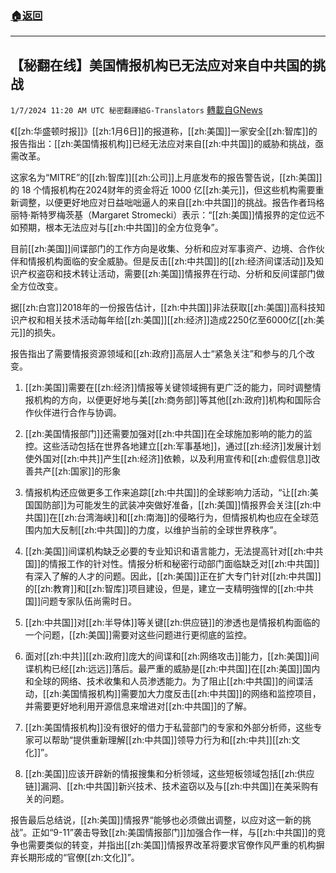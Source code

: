 ###  [:house:返回](README.md)
---


## 【秘翻在线】美国情报机构已无法应对来自中共国的挑战
`1/7/2024 11:20 AM UTC 秘密翻譯組G-Translators` [轉載自GNews](https://gnews.org/articles/2193444)

《[[zh:华盛顿时报]]》[[zh:1月6日]]的报道称，[[zh:美国]]一家安全[[zh:智库]]的报告指出：[[zh:美国情报机构]]已经无法应对来自[[zh:中共国]]的威胁和挑战，亟需改革。

这家名为“MITRE”的[[zh:智库]][[zh:公司]]上月底发布的报告警告说，[[zh:美国]]的 18 个情报机构在2024财年的资金将近 1000 亿[[zh:美元]]，但这些机构需要重新调整，以便更好地应对日益咄咄逼人的来自[[zh:中共国]]的挑战。报告作者玛格丽特·斯特罗梅茨基（Margaret Stromecki）表示：“[[zh:美国]]情报界的定位远不如预期，根本无法应对与[[zh:中共国]]的全方位竞争”。

目前[[zh:美国]]间谍部门的工作方向是收集、分析和应对军事资产、边境、合作伙伴和情报机构面临的安全威胁。但是反击[[zh:中共国]]的[[zh:经济间谍活动]]及知识产权盗窃和技术转让活动，需要[[zh:美国]]情报界在行动、分析和反间谍部门做全方位改变。

据[[zh:白宫]]2018年的一份报告估计，[[zh:中共国]]非法获取[[zh:美国]]高科技知识产权和相关技术活动每年给[[zh:美国]][[zh:经济]]造成2250亿至6000亿[[zh:美元]]的损失。

报告指出了需要情报资源领域和[[zh:政府]]高层人士“紧急关注”和参与的几个改变。

1.  [[zh:美国]]需要在[[zh:经济]]情报等关键领域拥有更广泛的能力，同时调整情报机构的方向，以便更好地与美[[zh:商务部]]等其他[[zh:政府]]机构和国际合作伙伴进行合作与协调。

2.  [[zh:美国情报部门]]还需要加强对[[zh:中共国]]在全球施加影响的能力的监控。这些活动包括在世界各地建立[[zh:军事基地]]，通过[[zh:经济]]发展计划使外国对[[zh:中共]]产生[[zh:经济]]依赖，以及利用宣传和[[zh:虚假信息]]改善共产[[zh:国家]]的形象

3.  情报机构还应做更多工作来追踪[[zh:中共国]]的全球影响力活动，“让[[zh:美国国防部]]为可能发生的武装冲突做好准备，[[zh:美国]]情报界会关注[[zh:中共国]]在[[zh:台湾海峡]]和[[zh:南海]]的侵略行为，但情报机构也应在全球范围内加大反制[[zh:中共国]]的力度，以维护当前的全球世界秩序”。

4.  [[zh:美国]]间谍机构缺乏必要的专业知识和语言能力，无法提高针对[[zh:中共国]]的情报工作的针对性。情报分析和秘密行动部门面临缺乏对[[zh:中共国]]有深入了解的人才的问题。因此，[[zh:美国]]正在扩大专门针对[[zh:中共国]]的[[zh:教育]]和[[zh:智库]]项目建设，但是，建立一支精明強悍的[[zh:中共国]]问题专家队伍尚需时日。

5.  [[zh:中共国]]对[[zh:半导体]]等关键[[zh:供应链]]的渗透也是情报机构面临的一个问题，[[zh:美国]]需要对这些问题进行更彻底的监控。

6.  面对[[zh:中共]][[zh:政府]]庞大的间谍和[[zh:网络攻击]]能力，[[zh:美国]]间谍机构已经[[zh:远远]]落后。最严重的威胁是[[zh:中共国]]在[[zh:美国]]国内和全球的网络、技术收集和人员渗透能力。为了阻止[[zh:中共国]]的间谍活动，[[zh:美国情报机构]]需要加大力度反击[[zh:中共国]]的网络和监控项目，并需要更好地利用开源信息来增进对[[zh:中共国]]的了解。

7.  [[zh:美国情报机构]]没有很好的借力于私营部门的专家和外部分析师，这些专家可以帮助“提供重新理解[[zh:中共国]]领导力行为和[[zh:中共]][[zh:文化]]”。

8.  [[zh:美国]]应该开辟新的情报搜集和分析领域，这些短板领域包括[[zh:供应链]]漏洞、[[zh:中共国]]新兴技术、技术盗窃以及与[[zh:中共国]]在美采购有关的问题。

报告最后总结说，[[zh:美国]]情报界“能够也必须做出调整，以应对这一新的挑战”。正如“9-11”袭击导致[[zh:美国情报部门]]加强合作一样，与[[zh:中共国]]的竞争也需要类似的转变，并指出[[zh:美国]]情报界改革将要求官僚作风严重的机构摒弃长期形成的“官僚[[zh:文化]]”。
